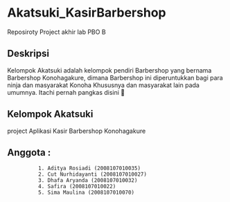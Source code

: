 # Akatsuki_KasirBarbershop
Reposiroty Project akhir lab PBO B

## Deskripsi
Kelompok Akatsuki adalah kelompok pendiri Barbershop yang bernama Barbershop Konohagakure, dimana Barbershop ini diperuntukkan bagi para ninja dan masyarakat Konoha Khususnya dan masyarakat lain pada umumnya. Itachi pernah pangkas disini 🤭

## Kelompok Akatsuki
project Aplikasi Kasir Barbershop Konohagakure

## Anggota : 
              1. Aditya Rosiadi (2008107010035)
              2. Cut Nurhidayanti (2008107010027)
              3. Dhafa Aryanda (2008107010032)
              4. Safira (2008107010022)
              5. Sima Maulina (2008107010070)
